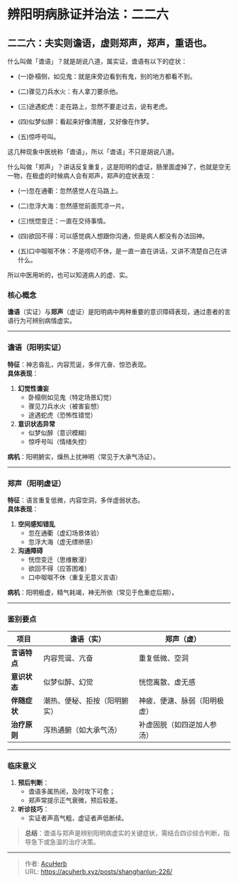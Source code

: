 # 辨阳明病脉证并治法：二二六


## 二二六：夫实则谵语，虚则郑声，郑声，重语也。

<!--more-->

什么叫做「谵语」？就是胡说八道，属实证，谵语有以下的症状：

- (一)卧榻侧，如见鬼：就是床旁边看到有鬼，别的地方都看不到。

- (二)骤见刀兵水火：有人拿刀要杀他。

- (三)途遇蛇虎：走在路上，忽然不要走过去，说有老虎。

- (四)似梦似醉：看起来好像清醒，又好像在作梦。

- (五)惊呼号叫。

这几种现象中医统称「谵语」，所以「谵语」不只是胡说八道。

什么叫做「郑声」？讲话反复重复，这是阳明的虚证，肠里面虚掉了，也就是空无一物，在极虚的时候病人会有郑声，郑声的症状表现：

- (一)忽在通衢：忽然感觉人在马路上。

- (二)忽浮大海：忽然感觉前面荒凉一片。

- (三)恍惚变迁：一直在交待事情。

- (四)欲回不得：可以感觉病人想跟你沟通，但是病人都没有办法回神。

- (五)口中呶呶不休：不是唠叨不休，是一直一直在讲话，又讲不清楚自己在讲什么。

所以中医用听的，也可以知道病人的虚、实。

### 核心概念
**谵语**（实证）与**郑声**（虚证）是阳明病中两种重要的意识障碍表现，通过患者的言语行为可辨别病情虚实。

---

### 谵语（阳明实证）
**特征**：神志昏乱，内容荒诞，多伴亢奋、惊恐表现。  
**具体表现**：
1. **幻觉性谵妄**  
   - 卧榻侧如见鬼（特定场景幻觉）  
   - 骤见刀兵水火（被害妄想）  
   - 途遇蛇虎（恐怖性错觉）  
2. **意识状态异常**  
   - 似梦似醉（意识模糊）  
   - 惊呼号叫（情绪失控）  

**病机**：阳明腑实，燥热上扰神明（常见于大承气汤证）。  

---

### 郑声（阳明虚证）
**特征**：语言重复低微，内容空洞，多伴虚弱状态。  
**具体表现**：
1. **空间感知错乱**  
   - 忽在通衢（虚幻场景体验）  
   - 忽浮大海（虚无缥缈感）  
2. **沟通障碍**  
   - 恍惚变迁（思维散漫）  
   - 欲回不得（应答困难）  
   - 口中呶呶不休（重复无意义言语）  

**病机**：阳明极虚，精气耗竭，神无所依（常见于危重症后期）。  

---

### 鉴别要点
| **项目**       | **谵语（实）**                | **郑声（虚）**                |
|----------------|-------------------------------|-------------------------------|
| **言语特点**   | 内容荒诞、亢奋                | 重复低微、空洞                |
| **意识状态**   | 似梦似醉、幻觉                | 恍惚离散、虚无感              |
| **伴随症状**   | 潮热、便秘、拒按（阳明腑实）  | 神疲、便溏、脉弱（阳明极虚）  |
| **治疗原则**   | 泻热通腑（如大承气汤）        | 补虚固脱（如四逆加人参汤）    |

---

### 临床意义
1. **预后判断**：  
   - 谵语多属热闭，及时攻下可愈；  
   - 郑声常提示正气衰微，预后较差。  
2. **听诊技巧**：  
   - 实证者声高气粗，虚证者声低断续。  

> **总结**：谵语与郑声是辨别阳明病虚实的关键症状，需结合四诊综合判断，指导急下或急温的治疗决策。

---

> 作者: [AcuHerb](https://acuherb.xyz)  
> URL: https://acuherb.xyz/posts/shanghanlun-226/  

